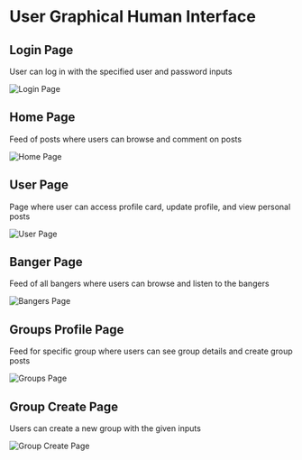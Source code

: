 # User Graphical Human Interface

## Login Page

User can log in with the specified user and password inputs

![Login Page](wireframes/Login-Page.png)

## Home Page

Feed of posts where users can browse and comment on posts

![Home Page](wireframes/Home-Page.png)

## User Page

Page where user can access profile card, update profile, and view personal posts

![User Page](wireframes/User-Page.png)

## Banger Page

Feed of all bangers where users can browse and listen to the bangers

![Bangers Page](wireframes/Bangers-Page.png)

## Groups Profile Page

Feed for specific group where users can see group details and create group posts

![Groups Page](wireframes/Groups-Page.png)

## Group Create Page

Users can create a new group with the given inputs

![Group Create Page](wireframes/CreateGroup-Page.png)
